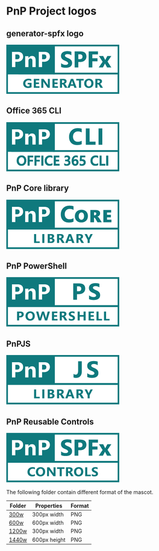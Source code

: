 # PnP Project logos

## generator-spfx logo
![generator-spfx](/pnp-logos/png/teal/300w/generator-spfx-teal-300.png)

## Office 365 CLI
![Office 365 CLI](/pnp-logos/png/teal/300w/office-365-cli-teal-300.png)

## PnP Core library
![PnP Core Library](/pnp-logos/png/teal/300w/pnp-core-library-teal-300.png)

## PnP PowerShell
![PnP Core Library](/pnp-logos/png/teal/300w/pnp-powershell-teal-300.png)

## PnPJS
![PnPJS](/pnp-logos/png/teal/300w/pnpjs-library-teal-300.png)

## PnP Reusable Controls
![PnPJS](/pnp-logos/png/teal/300w/spfx-controls-teal-300.png)

The following folder contain different format of the mascot.

Folder | Properties | Format
------------ | ------------- | -------------
[300w](/parker/300w) | 300px width | PNG
[600w](/parker/600w) | 600px width | PNG
[1200w](/parker/1200w) | 300px width | PNG
[1440w](/parker/1440h) | 600px height | PNG